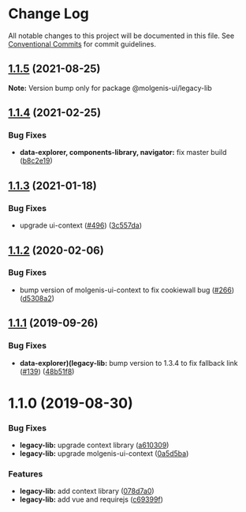# Change Log

All notable changes to this project will be documented in this file.
See [Conventional Commits](https://conventionalcommits.org) for commit guidelines.

## [1.1.5](https://github.com/molgenis/molgenis-frontend/compare/@molgenis-ui/legacy-lib@1.1.4...@molgenis-ui/legacy-lib@1.1.5) (2021-08-25)

**Note:** Version bump only for package @molgenis-ui/legacy-lib





## [1.1.4](https://github.com/molgenis/molgenis-frontend/compare/@molgenis-ui/legacy-lib@1.1.3...@molgenis-ui/legacy-lib@1.1.4) (2021-02-25)


### Bug Fixes

* **data-explorer, components-library, navigator:** fix master build ([b8c2e19](https://github.com/molgenis/molgenis-frontend/commit/b8c2e19ff04b1b859a4e41de28d7e852770ec883))





## [1.1.3](https://github.com/molgenis/molgenis-frontend/compare/@molgenis-ui/legacy-lib@1.1.2...@molgenis-ui/legacy-lib@1.1.3) (2021-01-18)


### Bug Fixes

* upgrade ui-context ([#496](https://github.com/molgenis/molgenis-frontend/issues/496)) ([3c557da](https://github.com/molgenis/molgenis-frontend/commit/3c557da))





## [1.1.2](https://github.com/molgenis/molgenis-frontend/compare/@molgenis-ui/legacy-lib@1.1.1...@molgenis-ui/legacy-lib@1.1.2) (2020-02-06)


### Bug Fixes

* bump version of molgenis-ui-context to fix cookiewall bug ([#266](https://github.com/molgenis/molgenis-frontend/issues/266)) ([d5308a2](https://github.com/molgenis/molgenis-frontend/commit/d5308a2))





## [1.1.1](https://github.com/molgenis/molgenis-frontend/compare/@molgenis-ui/legacy-lib@1.1.0...@molgenis-ui/legacy-lib@1.1.1) (2019-09-26)


### Bug Fixes

* **data-explorer)(legacy-lib:** bump version to 1.3.4 to fix fallback link ([#139](https://github.com/molgenis/molgenis-frontend/issues/139)) ([48b51f8](https://github.com/molgenis/molgenis-frontend/commit/48b51f8))





# 1.1.0 (2019-08-30)


### Bug Fixes

* **legacy-lib:** upgrade context library ([a610309](https://github.com/molgenis/molgenis-frontend/commit/a610309))
* **legacy-lib:** upgrade molgenis-ui-context ([0a5d5ba](https://github.com/molgenis/molgenis-frontend/commit/0a5d5ba))


### Features

* **legacy-lib:** add context library ([078d7a0](https://github.com/molgenis/molgenis-frontend/commit/078d7a0))
* **legacy-lib:** add vue and requirejs ([c69399f](https://github.com/molgenis/molgenis-frontend/commit/c69399f))
